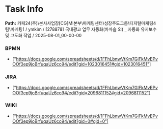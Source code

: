 # Task Info

**Path:** 카페24(주)\본사사업장\[CG]MI본부\마케팅센터\성장주도그룹\디지털마케팅4팀\마케팅1 / ymkim / [278878] 국내광고 업무 자동화(차마솔 외) _ 자동화 유지보수 및 고도화 작업 / 2025-08-01_00-00-00

### BPMN
- ["https://docs.google.com/spreadsheets/d/1FFhLbnwVtKm7GlFkMvEPvOOf3ep9joBrfuqaUz6co94/edit?gid=1023016451#gid=1023016451"]

### JIRA
- ["https://docs.google.com/spreadsheets/d/1FFhLbnwVtKm7GlFkMvEPvOOf3ep9joBrfuqaUz6co94/edit?gid=2096811152#gid=2096811152"]

### WIKI
- ["https://docs.google.com/spreadsheets/d/1FFhLbnwVtKm7GlFkMvEPvOOf3ep9joBrfuqaUz6co94/edit?gid=0#gid=0"]

